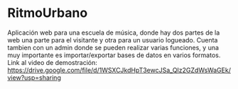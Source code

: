 # RitmoUrbano
Aplicación web para una escuela de música, donde hay dos partes de la web una parte para el visitante y otra para un usuario logueado. Cuenta tambien con un admin donde se pueden realizar varias funciones, y una muy importante es importar/exportar bases de datos en varios formatos.
Link al video de demostración: https://drive.google.com/file/d/1WSXCJkdHpT3ewcJSa_QIz2GZdWsWaGEk/view?usp=sharing
